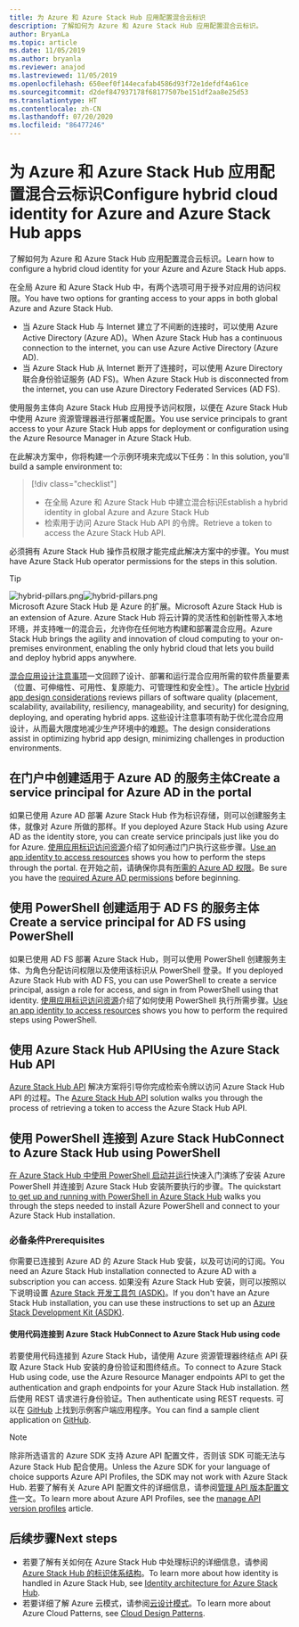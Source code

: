 ```yaml
---
title: 为 Azure 和 Azure Stack Hub 应用配置混合云标识
description: 了解如何为 Azure 和 Azure Stack Hub 应用配置混合云标识。
author: BryanLa
ms.topic: article
ms.date: 11/05/2019
ms.author: bryanla
ms.reviewer: anajod
ms.lastreviewed: 11/05/2019
ms.openlocfilehash: 650eef0f144ecafab4586d93f72e1defdf4a61ce
ms.sourcegitcommit: d2def847937178f68177507be151df2aa8e25d53
ms.translationtype: HT
ms.contentlocale: zh-CN
ms.lasthandoff: 07/20/2020
ms.locfileid: "86477246"
---
```

# <a name="configure-hybrid-cloud-identity-for-azure-and-azure-stack-hub-apps"></a><span data-ttu-id="a0db5-103">为 Azure 和 Azure Stack Hub 应用配置混合云标识</span><span class="sxs-lookup"><span data-stu-id="a0db5-103">Configure hybrid cloud identity for Azure and Azure Stack Hub apps</span></span>

<span data-ttu-id="a0db5-104">了解如何为 Azure 和 Azure Stack Hub 应用配置混合云标识。</span><span class="sxs-lookup"><span data-stu-id="a0db5-104">Learn how to configure a hybrid cloud identity for your Azure and Azure Stack Hub apps.</span></span>

<span data-ttu-id="a0db5-105">在全局 Azure 和 Azure Stack Hub 中，有两个选项可用于授予对应用的访问权限。</span><span class="sxs-lookup"><span data-stu-id="a0db5-105">You have two options for granting access to your apps in both global Azure and Azure Stack Hub.</span></span>

 * <span data-ttu-id="a0db5-106">当 Azure Stack Hub 与 Internet 建立了不间断的连接时，可以使用 Azure Active Directory (Azure AD)。</span><span class="sxs-lookup"><span data-stu-id="a0db5-106">When Azure Stack Hub has a continuous connection to the internet, you can use Azure Active Directory (Azure AD).</span></span>
 * <span data-ttu-id="a0db5-107">当 Azure Stack Hub 从 Internet 断开了连接时，可以使用 Azure Directory 联合身份验证服务 (AD FS)。</span><span class="sxs-lookup"><span data-stu-id="a0db5-107">When Azure Stack Hub is disconnected from the internet, you can use Azure Directory Federated Services (AD FS).</span></span>

<span data-ttu-id="a0db5-108">使用服务主体向 Azure Stack Hub 应用授予访问权限，以便在 Azure Stack Hub 中使用 Azure 资源管理器进行部署或配置。</span><span class="sxs-lookup"><span data-stu-id="a0db5-108">You use service principals to grant access to your Azure Stack Hub apps for deployment or configuration using the Azure Resource Manager in Azure Stack Hub.</span></span>

<span data-ttu-id="a0db5-109">在此解决方案中，你将构建一个示例环境来完成以下任务：</span><span class="sxs-lookup"><span data-stu-id="a0db5-109">In this solution, you'll build a sample environment to:</span></span>

> [!div class="checklist"]
> - <span data-ttu-id="a0db5-110">在全局 Azure 和 Azure Stack Hub 中建立混合标识</span><span class="sxs-lookup"><span data-stu-id="a0db5-110">Establish a hybrid identity in global Azure and Azure Stack Hub</span></span>
> - <span data-ttu-id="a0db5-111">检索用于访问 Azure Stack Hub API 的令牌。</span><span class="sxs-lookup"><span data-stu-id="a0db5-111">Retrieve a token to access the Azure Stack Hub API.</span></span>

<span data-ttu-id="a0db5-112">必须拥有 Azure Stack Hub 操作员权限才能完成此解决方案中的步骤。</span><span class="sxs-lookup"><span data-stu-id="a0db5-112">You must have Azure Stack Hub operator permissions for the steps in this solution.</span></span>

> [!Tip]  
> <span data-ttu-id="a0db5-113">![hybrid-pillars.png](./media/solution-deployment-guide-cross-cloud-scaling/hybrid-pillars.png)</span><span class="sxs-lookup"><span data-stu-id="a0db5-113">![hybrid-pillars.png](./media/solution-deployment-guide-cross-cloud-scaling/hybrid-pillars.png)</span></span>  
> <span data-ttu-id="a0db5-114">Microsoft Azure Stack Hub 是 Azure 的扩展。</span><span class="sxs-lookup"><span data-stu-id="a0db5-114">Microsoft Azure Stack Hub is an extension of Azure.</span></span> <span data-ttu-id="a0db5-115">Azure Stack Hub 将云计算的灵活性和创新性带入本地环境，并支持唯一的混合云，允许你在任何地方构建和部署混合应用。</span><span class="sxs-lookup"><span data-stu-id="a0db5-115">Azure Stack Hub brings the agility and innovation of cloud computing to your on-premises environment, enabling the only hybrid cloud that lets you build and deploy hybrid apps anywhere.</span></span>  
> 
> <span data-ttu-id="a0db5-116">[混合应用设计注意事项](overview-app-design-considerations.md)一文回顾了设计、部署和运行混合应用所需的软件质量要素（位置、可伸缩性、可用性、复原能力、可管理性和安全性）。</span><span class="sxs-lookup"><span data-stu-id="a0db5-116">The article [Hybrid app design considerations](overview-app-design-considerations.md) reviews pillars of software quality (placement, scalability, availability, resiliency, manageability, and security) for designing, deploying, and operating hybrid apps.</span></span> <span data-ttu-id="a0db5-117">这些设计注意事项有助于优化混合应用设计，从而最大限度地减少生产环境中的难题。</span><span class="sxs-lookup"><span data-stu-id="a0db5-117">The design considerations assist in optimizing hybrid app design, minimizing challenges in production environments.</span></span>

## <a name="create-a-service-principal-for-azure-ad-in-the-portal"></a><span data-ttu-id="a0db5-118">在门户中创建适用于 Azure AD 的服务主体</span><span class="sxs-lookup"><span data-stu-id="a0db5-118">Create a service principal for Azure AD in the portal</span></span>

<span data-ttu-id="a0db5-119">如果已使用 Azure AD 部署 Azure Stack Hub 作为标识存储，则可以创建服务主体，就像对 Azure 所做的那样。</span><span class="sxs-lookup"><span data-stu-id="a0db5-119">If you deployed Azure Stack Hub using Azure AD as the identity store, you can create service principals just like you do for Azure.</span></span> <span data-ttu-id="a0db5-120">[使用应用标识访问资源](/azure-stack/operator/azure-stack-create-service-principals.md#manage-an-azure-ad-app-identity)介绍了如何通过门户执行这些步骤。</span><span class="sxs-lookup"><span data-stu-id="a0db5-120">[Use an app identity to access resources](/azure-stack/operator/azure-stack-create-service-principals.md#manage-an-azure-ad-app-identity) shows you how to perform the steps through the portal.</span></span> <span data-ttu-id="a0db5-121">在开始之前，请确保你具有[所需的 Azure AD 权限](/azure/azure-resource-manager/resource-group-create-service-principal-portal#required-permissions)。</span><span class="sxs-lookup"><span data-stu-id="a0db5-121">Be sure you have the [required Azure AD permissions](/azure/azure-resource-manager/resource-group-create-service-principal-portal#required-permissions) before beginning.</span></span>

## <a name="create-a-service-principal-for-ad-fs-using-powershell"></a><span data-ttu-id="a0db5-122">使用 PowerShell 创建适用于 AD FS 的服务主体</span><span class="sxs-lookup"><span data-stu-id="a0db5-122">Create a service principal for AD FS using PowerShell</span></span>

<span data-ttu-id="a0db5-123">如果已使用 AD FS 部署 Azure Stack Hub，则可以使用 PowerShell 创建服务主体、为角色分配访问权限以及使用该标识从 PowerShell 登录。</span><span class="sxs-lookup"><span data-stu-id="a0db5-123">If you deployed Azure Stack Hub with AD FS, you can use PowerShell to create a service principal, assign a role for access, and sign in from PowerShell using that identity.</span></span> <span data-ttu-id="a0db5-124">[使用应用标识访问资源](/azure-stack/operator/azure-stack-create-service-principals.md#manage-an-ad-fs-app-identity)介绍了如何使用 PowerShell 执行所需步骤。</span><span class="sxs-lookup"><span data-stu-id="a0db5-124">[Use an app identity to access resources](/azure-stack/operator/azure-stack-create-service-principals.md#manage-an-ad-fs-app-identity) shows you how to perform the required steps using PowerShell.</span></span>

## <a name="using-the-azure-stack-hub-api"></a><span data-ttu-id="a0db5-125">使用 Azure Stack Hub API</span><span class="sxs-lookup"><span data-stu-id="a0db5-125">Using the Azure Stack Hub API</span></span>

<span data-ttu-id="a0db5-126">[Azure Stack Hub API](/azure-stack/user/azure-stack-rest-api-use.md) 解决方案将引导你完成检索令牌以访问 Azure Stack Hub API 的过程。</span><span class="sxs-lookup"><span data-stu-id="a0db5-126">The [Azure Stack Hub API](/azure-stack/user/azure-stack-rest-api-use.md)  solution walks you through the process of retrieving a token to access the Azure Stack Hub API.</span></span>

## <a name="connect-to-azure-stack-hub-using-powershell"></a><span data-ttu-id="a0db5-127">使用 PowerShell 连接到 Azure Stack Hub</span><span class="sxs-lookup"><span data-stu-id="a0db5-127">Connect to Azure Stack Hub using PowerShell</span></span>

<span data-ttu-id="a0db5-128">[在 Azure Stack Hub 中使用 PowerShell 启动并运行](/azure-stack/operator/azure-stack-powershell-install.md)快速入门演练了安装 Azure PowerShell 并连接到 Azure Stack Hub 安装所要执行的步骤。</span><span class="sxs-lookup"><span data-stu-id="a0db5-128">The quickstart [to get up and running with PowerShell in Azure Stack Hub](/azure-stack/operator/azure-stack-powershell-install.md) walks you through the steps needed to install Azure PowerShell and connect to your Azure Stack Hub installation.</span></span>

### <a name="prerequisites"></a><span data-ttu-id="a0db5-129">必备条件</span><span class="sxs-lookup"><span data-stu-id="a0db5-129">Prerequisites</span></span>

<span data-ttu-id="a0db5-130">你需要已连接到 Azure AD 的 Azure Stack Hub 安装，以及可访问的订阅。</span><span class="sxs-lookup"><span data-stu-id="a0db5-130">You need an Azure Stack Hub installation connected to Azure AD with a subscription you can access.</span></span> <span data-ttu-id="a0db5-131">如果没有 Azure Stack Hub 安装，则可以按照以下说明设置 [Azure Stack 开发工具包 (ASDK)](/azure-stack/asdk/asdk-install.md)。</span><span class="sxs-lookup"><span data-stu-id="a0db5-131">If you don't have an Azure Stack Hub installation, you can use these instructions to set up an [Azure Stack Development Kit (ASDK)](/azure-stack/asdk/asdk-install.md).</span></span>

#### <a name="connect-to-azure-stack-hub-using-code"></a><span data-ttu-id="a0db5-132">使用代码连接到 Azure Stack Hub</span><span class="sxs-lookup"><span data-stu-id="a0db5-132">Connect to Azure Stack Hub using code</span></span>

<span data-ttu-id="a0db5-133">若要使用代码连接到 Azure Stack Hub，请使用 Azure 资源管理器终结点 API 获取 Azure Stack Hub 安装的身份验证和图终结点。</span><span class="sxs-lookup"><span data-stu-id="a0db5-133">To connect to Azure Stack Hub using code, use the Azure Resource Manager endpoints API to get the authentication and graph endpoints for your Azure Stack Hub installation.</span></span> <span data-ttu-id="a0db5-134">然后使用 REST 请求进行身份验证。</span><span class="sxs-lookup"><span data-stu-id="a0db5-134">Then authenticate using REST requests.</span></span> <span data-ttu-id="a0db5-135">可以在 [GitHub](https://github.com/shriramnat/HybridARMApplication) 上找到示例客户端应用程序。</span><span class="sxs-lookup"><span data-stu-id="a0db5-135">You can find a sample client application on [GitHub](https://github.com/shriramnat/HybridARMApplication).</span></span>

>[!Note]
><span data-ttu-id="a0db5-136">除非所选语言的 Azure SDK 支持 Azure API 配置文件，否则该 SDK 可能无法与 Azure Stack Hub 配合使用。</span><span class="sxs-lookup"><span data-stu-id="a0db5-136">Unless the Azure SDK for your language of choice supports Azure API Profiles, the SDK may not work with Azure Stack Hub.</span></span> <span data-ttu-id="a0db5-137">若要了解有关 Azure API 配置文件的详细信息，请参阅[管理 API 版本配置文件](/azure-stack/user/azure-stack-version-profiles.md)一文。</span><span class="sxs-lookup"><span data-stu-id="a0db5-137">To learn more about Azure API Profiles, see the [manage API version profiles](/azure-stack/user/azure-stack-version-profiles.md) article.</span></span>

## <a name="next-steps"></a><span data-ttu-id="a0db5-138">后续步骤</span><span class="sxs-lookup"><span data-stu-id="a0db5-138">Next steps</span></span>

- <span data-ttu-id="a0db5-139">若要了解有关如何在 Azure Stack Hub 中处理标识的详细信息，请参阅 [Azure Stack Hub 的标识体系结构](/azure-stack/operator/azure-stack-identity-architecture.md)。</span><span class="sxs-lookup"><span data-stu-id="a0db5-139">To learn more about how identity is handled in Azure Stack Hub, see [Identity architecture for Azure Stack Hub](/azure-stack/operator/azure-stack-identity-architecture.md).</span></span>
- <span data-ttu-id="a0db5-140">若要详细了解 Azure 云模式，请参阅[云设计模式](/azure/architecture/patterns)。</span><span class="sxs-lookup"><span data-stu-id="a0db5-140">To learn more about Azure Cloud Patterns, see [Cloud Design Patterns](/azure/architecture/patterns).</span></span>
